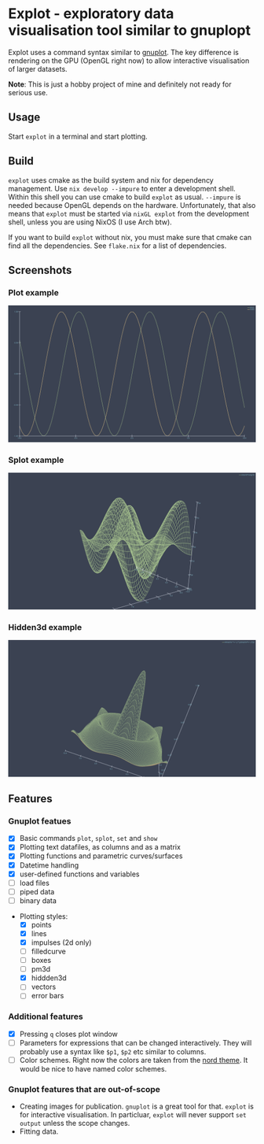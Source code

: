 # Explot - exploratory data visualisation tool similar to gnuplopt 

Explot uses a command syntax similar to
[gnuplot](http://www.gnuplot.info/). The key difference is rendering
on the GPU (OpenGL right now) to allow interactive visualisation of
larger datasets.

**Note**: This is just a hobby project of mine and definitely not
ready for serious use.

## Usage

Start `explot` in a terminal and start plotting.

## Build

`explot` uses cmake as the build system and nix for dependency
management. Use `nix develop --impure` to enter a development
shell. Within this shell you can use cmake to build `explot` as
usual. `--impure` is needed because OpenGL depends on the
hardware. Unfortunately, that also means that `explot` must be started
via `nixGL explot` from the development shell, unless you are using
NixOS (I use Arch btw).

If you want to build `explot` without nix, you must make sure that
cmake can find all the dependencies. See `flake.nix` for a list of
dependencies.


## Screenshots

### Plot example
![`plot sin(x) with lines, cos(x) with lines`](./img/plot_example.png)

### Splot example
![`splot sin(x/3)*cos(x/3) with lines`](./img/splot_example.png)

### Hidden3d example
![`splot sin(sqrt(x*x + y*y))/sqrt(x*x * y*y)`](./img/hidden3d.png)

## Features

### Gnuplot featues

- [x] Basic commands `plot`, `splot`, `set` and `show`
- [x] Plotting text datafiles, as columns and as a matrix
- [x] Plotting functions and parametric curves/surfaces
- [x] Datetime handling
- [x] user-defined functions and variables
- [ ] load files
- [ ] piped data
- [ ] binary data
- Plotting styles:
  - [x] points
  - [x] lines
  - [x] impulses (2d only)
  - [ ] filledcurve
  - [ ] boxes
  - [ ] pm3d
  - [x] hiddden3d
  - [ ] vectors
  - [ ] error bars
  
### Additional features

- [x] Pressing `q` closes plot window
- [ ] Parameters for expressions that can be changed
      interactively. They will probably use a syntax like `$p1`, `$p2`
      etc similar to columns.
- [ ] Color schemes. Right now the colors are taken from the [nord
      theme](https://www.nordtheme.com/). It would be nice to have
      named color schemes.

### Gnuplot features that are out-of-scope

- Creating images for publication. `gnuplot` is a great tool for
  that. `explot` is for interactive visualisation. In particluar,
  `explot` will never support `set output` unless the scope changes.
- Fitting data.
  
